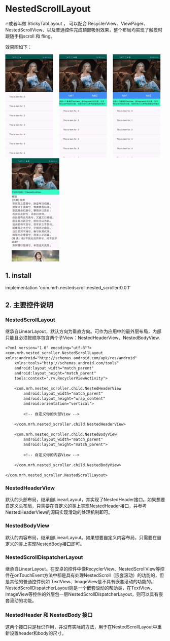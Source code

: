 # NestedScrollLayout
🔥或者叫做 StickyTabLayout ， 可以配合 RecyclerView、ViewPager、NestedScrollView、以及普通控件完成顶部吸附效果，整个布局均实现了触摸时跟随手指scroll 和 fling。

效果图如下：

<img src="./images/image_rv.gif" width='150px'/>&nbsp;&nbsp;&nbsp;&nbsp;&nbsp;<img src="./images/image_vp_1.gif" width='150px'/>&nbsp;&nbsp;&nbsp;&nbsp;&nbsp;<img src="./images/image_vp_2.gif" width='150px'/>&nbsp;&nbsp;&nbsp;&nbsp;&nbsp;<img src="./images/image_ns.gif" width='150px'/>

## 1. install
implementation 'com.mrh.nestedscroll:nested_scroller:0.0.1'
## 2. 主要控件说明
### NestedScrollLayout
继承自LinearLayout，默认方向为垂直方向。可作为应用中的最外层布局，内部只能且必须按顺序包含两个子View：NestedHeaderView、NestedBodyView.

```
<?xml version="1.0" encoding="utf-8"?>
<com.mrh.nested_scroller.NestedScrollLayout xmlns:android="http://schemas.android.com/apk/res/android"
    xmlns:tools="http://schemas.android.com/tools"
    android:layout_width="match_parent"
    android:layout_height="match_parent"
    tools:context=".rv.RecyclerViewActivity">

    <com.mrh.nested_scroller.child.NestedHeaderView
        android:layout_width="match_parent"
        android:layout_height="wrap_content"
        android:orientation="vertical">
        
        <!-- 自定义你的头部View -->
        
    </com.mrh.nested_scroller.child.NestedHeaderView>

    <com.mrh.nested_scroller.child.NestedBodyView
        android:layout_width="match_parent"
        android:layout_height="match_parent">

        <!-- 自定义你的内容View -->
        
    </com.mrh.nested_scroller.child.NestedBodyView>
    
</com.mrh.nested_scroller.NestedScrollLayout>
```

### NestedHeaderView
默认的头部布局，继承自LinearLayout，并实现了NestedHeader接口。如果想要自定义头布局，只需要在自定义的类上实现NestedHeader接口，并参考NestedHeaderView的源码实现滑动的处理机制即可。
### NestedBodyView
默认的内容布局，继承自LinearLayout。如果想要自定义内容布局，只需要在自定义的类上实现NestedBody接口即可。
### NestedScrollDispatcherLayout
继承自LinearLayout。在安卓的控件中像RecyclerView、NestedScrollView等控件在onTouchEvent方法中都是具有处理NestedScroll（嵌套滚动）的功能的，但是其他的普通控件例如 TextView、ImageView是不具有嵌套滚动的功能的。NestedScrollDispatcherLayout则是一个嵌套滚动的帮助类，在TextView、ImageView等控件的外层包一层NestedScrollDispatcherLayout，则可以具有嵌套滚动的功能。
### NestedHeader 和 NestedBody 接口
这两个接口只是标识作用，并没有实际的方法，用于在NestedScrollLayout中重新设置header和body的尺寸。
